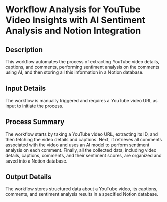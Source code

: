 # Workflow Analysis for YouTube Video Insights with AI Sentiment Analysis and Notion Integration

## Description
This workflow automates the process of extracting YouTube video details, captions, and comments, performing sentiment analysis on the comments using AI, and then storing all this information in a Notion database.

## Input Details
The workflow is manually triggered and requires a YouTube video URL as input to initiate the process.

## Process Summary
The workflow starts by taking a YouTube video URL, extracting its ID, and then fetching the video details and captions. Next, it retrieves all comments associated with the video and uses an AI model to perform sentiment analysis on each comment. Finally, all the collected data, including video details, captions, comments, and their sentiment scores, are organized and saved into a Notion database.

## Output Details
The workflow stores structured data about a YouTube video, its captions, comments, and sentiment analysis results in a specified Notion database.
